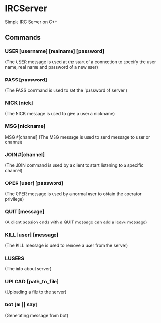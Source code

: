 # IRCServer
Simple IRC Server on C++

## Commands
### USER [username] [realname] [password]
(The USER message is used at the start of a connection to specify the user name, real name and password of a new user)

### PASS [password]
(The PASS command is used to set the 'password of server')

### NICK [nick]
(The NICK message is used to give a user a nickname)

### MSG [nickname]
MSG #[channel]
(The MSG message is used to send message to user or channel)

### JOIN #[channel]
(The JOIN command is used by a client to start listening to a specific channel)

### OPER [user] [password]
(The OPER message is used by a normal user to obtain the operator privilege)

### QUIT [message]
(A client session ends with a QUIT message can add a leave message)

### KILL [user] [message]
(The KILL message is used to remove a user from the server)

### LUSERS
(The info about server)

### UPLOAD [path_to_file]
(Uploading a file to the server)

### bot [hi || say]
(Generating message from bot)